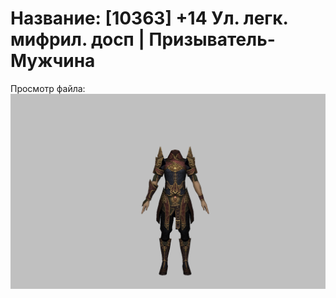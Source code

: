 # Название: [10363] +14 Ул. легк. мифрил. досп | Призыватель-Мужчина

Просмотр файла:
![p080021.png](p080021.png)